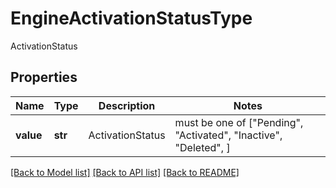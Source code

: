 # EngineActivationStatusType

ActivationStatus

## Properties
Name | Type | Description | Notes
------------ | ------------- | ------------- | -------------
**value** | **str** | ActivationStatus |  must be one of ["Pending", "Activated", "Inactive", "Deleted", ]

[[Back to Model list]](../README.md#documentation-for-models) [[Back to API list]](../README.md#documentation-for-api-endpoints) [[Back to README]](../README.md)


